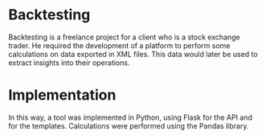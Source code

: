 # Backtesting
Backtesting is a freelance project for a client who is a stock exchange trader. He required the development of a platform to perform some calculations on data exported in XML files. This data would later be used to extract insights into their operations.

# Implementation
In this way, a tool was implemented in Python, using Flask for the API and for the templates. Calculations were performed using the Pandas library.
